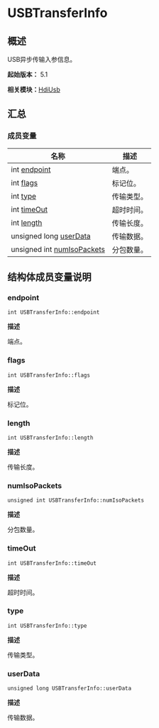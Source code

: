 # USBTransferInfo


## 概述

USB异步传输入参信息。

**起始版本：** 5.1

**相关模块：**[HdiUsb](_hdi_usb_v2_0.md)


## 汇总


### 成员变量

| 名称 | 描述 | 
| -------- | -------- |
| int [endpoint](#endpoint) | 端点。 | 
| int [flags](#flags) | 标记位。 | 
| int [type](#type) | 传输类型。 | 
| int [timeOut](#timeout) | 超时时间。 | 
| int [length](#length) | 传输长度。 | 
| unsigned long [userData](#userdata) | 传输数据。 | 
| unsigned int [numIsoPackets](#numisopackets) | 分包数量。 | 


## 结构体成员变量说明


### endpoint

```
int USBTransferInfo::endpoint
```

**描述**

端点。


### flags

```
int USBTransferInfo::flags
```

**描述**

标记位。


### length

```
int USBTransferInfo::length
```

**描述**

传输长度。


### numIsoPackets

```
unsigned int USBTransferInfo::numIsoPackets
```

**描述**

分包数量。


### timeOut

```
int USBTransferInfo::timeOut
```

**描述**

超时时间。


### type

```
int USBTransferInfo::type
```

**描述**

传输类型。


### userData

```
unsigned long USBTransferInfo::userData
```

**描述**

传输数据。
